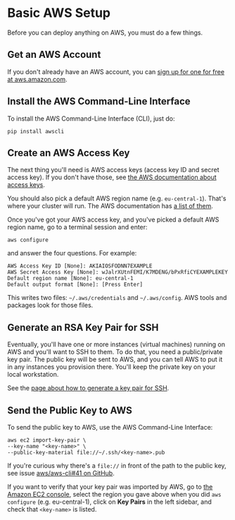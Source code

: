 # Basic AWS Setup 

Before you can deploy anything on AWS, you must do a few things.


## Get an AWS Account

If you don't already have an AWS account, you can [sign up for one for free at aws.amazon.com](https://aws.amazon.com/).


## Install the AWS Command-Line Interface

To install the AWS Command-Line Interface (CLI), just do:
```text
pip install awscli
```


## Create an AWS Access Key

The next thing you'll need is AWS access keys (access key ID and secret access key). If you don't have those, see [the AWS documentation about access keys](https://docs.aws.amazon.com/general/latest/gr/aws-sec-cred-types.html#access-keys-and-secret-access-keys).

You should also pick a default AWS region name (e.g. `eu-central-1`). That's where your cluster will run. The AWS documentation has [a list of them](http://docs.aws.amazon.com/general/latest/gr/rande.html#ec2_region).

Once you've got your AWS access key, and you've picked a default AWS region name, go to a terminal session and enter:
```text
aws configure
```

and answer the four questions. For example:
```text
AWS Access Key ID [None]: AKIAIOSFODNN7EXAMPLE
AWS Secret Access Key [None]: wJalrXUtnFEMI/K7MDENG/bPxRfiCYEXAMPLEKEY
Default region name [None]: eu-central-1
Default output format [None]: [Press Enter]
```

This writes two files: `~/.aws/credentials` and `~/.aws/config`. AWS tools and packages look for those files.


## Generate an RSA Key Pair for SSH

Eventually, you'll have one or more instances (virtual machines) running on AWS and you'll want to SSH to them. To do that, you need a public/private key pair. The public key will be sent to AWS, and you can tell AWS to put it in any instances you provision there. You'll keep the private key on your local workstation.

See the [page about how to generate a key pair for SSH](generate-key-pair-for-ssh.html).


## Send the Public Key to AWS

To send the public key to AWS, use the AWS Command-Line Interface:
```text
aws ec2 import-key-pair \
--key-name "<key-name>" \
--public-key-material file://~/.ssh/<key-name>.pub
```

If you're curious why there's a `file://` in front of the path to the public key, see issue [aws/aws-cli#41 on GitHub](https://github.com/aws/aws-cli/issues/41).

If you want to verify that your key pair was imported by AWS, go to [the Amazon EC2 console](https://console.aws.amazon.com/ec2/v2/home), select the region you gave above when you did `aws configure` (e.g. eu-central-1), click on **Key Pairs** in the left sidebar, and check that `<key-name>` is listed.
